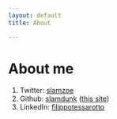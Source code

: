 ```yaml
---
layout: default
title: About

---
```

# About me

1. Twitter: [slamzoe](https://twitter.com/slamzoe)
1. Github: [slamdunk](https://github.com/slamdunk) ([this site](https://github.com/slamdunk/slamdunk.github.io/))
1. LinkedIn: [filippotessarotto](https://www.linkedin.com/in/filippotessarotto/)
